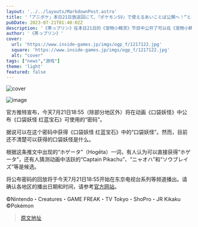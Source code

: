 ```yaml
---
layout: '../../layouts/MarkdownPost.astro'
title: '「アニポケ」本日21日放送回にて、『ポケモンSV』で使えるあいことば公開へ！“とあるポケモン”をプレゼント'
pubDate: 2023-07-21T01:40:02Z
description: '《茶っプリン》在本日21日的《宠物小精灵》节目中公开了可以在《宠物小精灵SV》中使用的对话密码！并赠送了一只“某只宠物小精灵”。'
author: '《茶っプリン》'
cover:
  url: 'https://www.inside-games.jp/imgs/ogp_f/1217122.jpg'
  square: 'https://www.inside-games.jp/imgs/ogp_f/1217122.jpg'
  alt: "cover"
tags: ["news","游戏"]
theme: 'light'
featured: false
---
```


![cover](https://www.inside-games.jp/imgs/ogp_f/1217122.jpg)

![image](https://www.inside-games.jp/imgs/zoom/1217123.jpg)

官方推特宣布，今天7月21日18:55（除部分地区外）将在动画《口袋妖怪》中公布《口袋妖怪 红蓝宝石》可使用的“密码”。

据说可以在这个密码中获得《口袋妖怪 红蓝宝石》中的“口袋妖怪”。然而，目前还不清楚可以获得的口袋妖怪是什么。

根据这条推文中出现的“ホゲータ”（Hogēta）一词，有人认为可以直接获得“ホゲータ”，还有人猜测动画中活跃的“Captain Pikachu”、“ニャオハ”和“ソウブレイズ”等是候选。

将公布密码的回放将于今天7月21日18:55开始在东京电视台系列等频道播出。请确认各地区的播出日期和时间，请参考[官方网站](https://www.tv-tokyo.co.jp/anime/pocketmonster2023/onair/)。

©Nintendo・Creatures・GAME FREAK・TV Tokyo・ShoPro・JR Kikaku ©Pokémon

>[原文地址](https://www.inside-games.jp/article/2023/07/21/147315.html)  